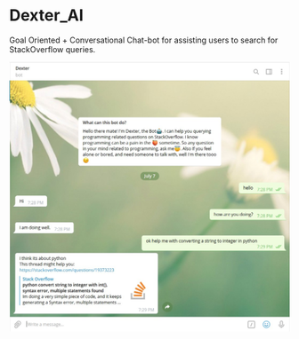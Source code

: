 # Dexter_AI
Goal Oriented + Conversational Chat-bot for assisting users to search for StackOverflow queries.

![Example conversation](https://github.com/ShafeekSaleem/Dexter_AI/blob/master/Images/sample.jpg)
